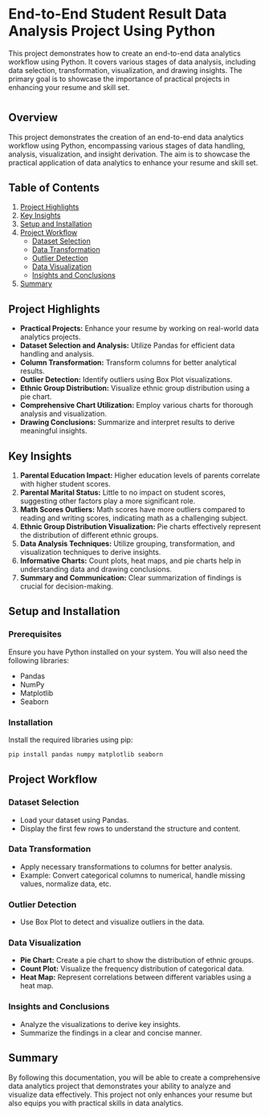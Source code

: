 # End-to-End Student Result Data Analysis Project Using Python
This project demonstrates how to create an end-to-end data analytics workflow using Python. It covers various stages of data analysis, including data selection, transformation, visualization, and drawing insights. The primary goal is to showcase the importance of practical projects in enhancing your resume and skill set.

# 

## Overview

This project demonstrates the creation of an end-to-end data analytics workflow using Python, encompassing various stages of data handling, analysis, visualization, and insight derivation. The aim is to showcase the practical application of data analytics to enhance your resume and skill set.

## Table of Contents

1. [Project Highlights](#project-highlights)
2. [Key Insights](#key-insights)
3. [Setup and Installation](#setup-and-installation)
4. [Project Workflow](#project-workflow)
   - [Dataset Selection](#dataset-selection)
   - [Data Transformation](#data-transformation)
   - [Outlier Detection](#outlier-detection)
   - [Data Visualization](#data-visualization)
   - [Insights and Conclusions](#insights-and-conclusions)
5. [Summary](#summary)

## Project Highlights

- **Practical Projects:** Enhance your resume by working on real-world data analytics projects.
- **Dataset Selection and Analysis:** Utilize Pandas for efficient data handling and analysis.
- **Column Transformation:** Transform columns for better analytical results.
- **Outlier Detection:** Identify outliers using Box Plot visualizations.
- **Ethnic Group Distribution:** Visualize ethnic group distribution using a pie chart.
- **Comprehensive Chart Utilization:** Employ various charts for thorough analysis and visualization.
- **Drawing Conclusions:** Summarize and interpret results to derive meaningful insights.

## Key Insights

1. **Parental Education Impact:** Higher education levels of parents correlate with higher student scores.
2. **Parental Marital Status:** Little to no impact on student scores, suggesting other factors play a more significant role.
3. **Math Scores Outliers:** Math scores have more outliers compared to reading and writing scores, indicating math as a challenging subject.
4. **Ethnic Group Distribution Visualization:** Pie charts effectively represent the distribution of different ethnic groups.
5. **Data Analysis Techniques:** Utilize grouping, transformation, and visualization techniques to derive insights.
6. **Informative Charts:** Count plots, heat maps, and pie charts help in understanding data and drawing conclusions.
7. **Summary and Communication:** Clear summarization of findings is crucial for decision-making.

## Setup and Installation

### Prerequisites

Ensure you have Python installed on your system. You will also need the following libraries:

- Pandas
- NumPy
- Matplotlib
- Seaborn

### Installation

Install the required libraries using pip:

```bash
pip install pandas numpy matplotlib seaborn
```

## Project Workflow

### Dataset Selection

- Load your dataset using Pandas.
- Display the first few rows to understand the structure and content.

### Data Transformation

- Apply necessary transformations to columns for better analysis.
- Example: Convert categorical columns to numerical, handle missing values, normalize data, etc.

### Outlier Detection

- Use Box Plot to detect and visualize outliers in the data.

### Data Visualization

- **Pie Chart:** Create a pie chart to show the distribution of ethnic groups.
- **Count Plot:** Visualize the frequency distribution of categorical data.
- **Heat Map:** Represent correlations between different variables using a heat map.

### Insights and Conclusions

- Analyze the visualizations to derive key insights.
- Summarize the findings in a clear and concise manner.

## Summary

By following this documentation, you will be able to create a comprehensive data analytics project that demonstrates your ability to analyze and visualize data effectively. This project not only enhances your resume but also equips you with practical skills in data analytics.
